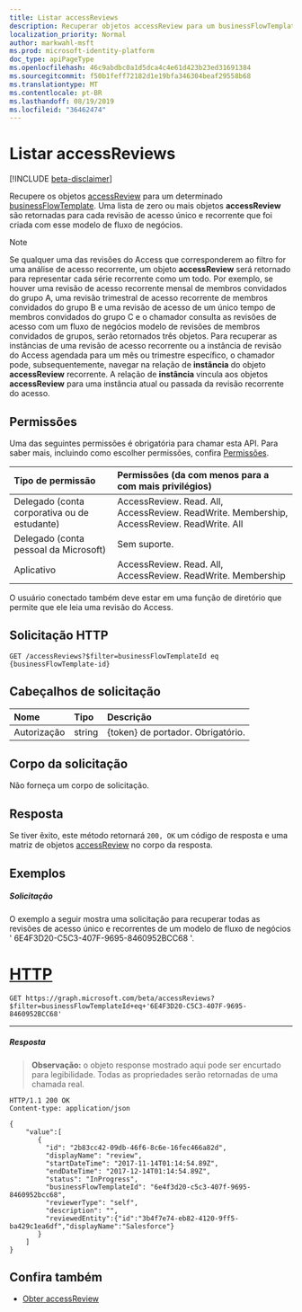 ```yaml
---
title: Listar accessReviews
description: Recuperar objetos accessReview para um businessFlowTemplate.
localization_priority: Normal
author: markwahl-msft
ms.prod: microsoft-identity-platform
doc_type: apiPageType
ms.openlocfilehash: 46c9abdbc0a1d5dca4c4e61d423b23ed31691384
ms.sourcegitcommit: f50b1feff72182d1e19bfa346304beaf29558b68
ms.translationtype: MT
ms.contentlocale: pt-BR
ms.lasthandoff: 08/19/2019
ms.locfileid: "36462474"
---
```

# <a name="list-accessreviews"></a>Listar accessReviews

[!INCLUDE [beta-disclaimer](../../includes/beta-disclaimer.md)]

Recupere os objetos [accessReview](../resources/accessreview.md) para um determinado [businessFlowTemplate](../resources/businessflowtemplate.md). Uma lista de zero ou mais objetos **accessReview** são retornadas para cada revisão de acesso único e recorrente que foi criada com esse modelo de fluxo de negócios.

>[!NOTE]
> Se qualquer uma das revisões do Access que corresponderem ao filtro for uma análise de acesso recorrente, um objeto **accessReview** será retornado para representar cada série recorrente como um todo. Por exemplo, se houver uma revisão de acesso recorrente mensal de membros convidados do grupo A, uma revisão trimestral de acesso recorrente de membros convidados do grupo B e uma revisão de acesso de um único tempo de membros convidados do grupo C e o chamador consulta as revisões de acesso com um fluxo de negócios modelo de revisões de membros convidados de grupos, serão retornados três objetos. Para recuperar as instâncias de uma revisão de acesso recorrente ou a instância de revisão do Access agendada para um mês ou trimestre específico, o chamador pode, subsequentemente, navegar na relação de **instância** do objeto **accessReview** recorrente. A relação de **instância** vincula aos objetos **accessReview** para uma instância atual ou passada da revisão recorrente do acesso.

## <a name="permissions"></a>Permissões
Uma das seguintes permissões é obrigatória para chamar esta API. Para saber mais, incluindo como escolher permissões, confira [Permissões](/graph/permissions-reference).

|Tipo de permissão                        | Permissões (da com menos para a com mais privilégios)              |
|:--------------------------------------|:---------------------------------------------------------|
|Delegado (conta corporativa ou de estudante)     | AccessReview. Read. All, AccessReview. ReadWrite. Membership, AccessReview. ReadWrite. All  |
|Delegado (conta pessoal da Microsoft) | Sem suporte. |
|Aplicativo                            | AccessReview. Read. All, AccessReview. ReadWrite. Membership |

 O usuário conectado também deve estar em uma função de diretório que permite que ele leia uma revisão do Access.

## <a name="http-request"></a>Solicitação HTTP
<!-- { "blockType": "ignored" } -->
```http
GET /accessReviews?$filter=businessFlowTemplateId eq {businessFlowTemplate-id}
```
## <a name="request-headers"></a>Cabeçalhos de solicitação
| Nome         | Tipo        | Descrição |
|:-------------|:------------|:------------|
| Autorização | string | \{token\} de portador. Obrigatório. |

## <a name="request-body"></a>Corpo da solicitação
Não forneça um corpo de solicitação.

## <a name="response"></a>Resposta
Se tiver êxito, este método retornará `200, OK` um código de resposta e uma matriz de objetos [accessReview](../resources/accessreview.md) no corpo da resposta.

## <a name="examples"></a>Exemplos
##### <a name="request"></a>Solicitação
O exemplo a seguir mostra uma solicitação para recuperar todas as revisões de acesso único e recorrentes de um modelo de fluxo de negócios ' 6E4F3D20-C5C3-407F-9695-8460952BCC68 '.

# <a name="httptabhttp"></a>[HTTP](#tab/http)
<!-- {
  "blockType": "request",
  "name": "get_accessReviews"
}-->
```http
GET https://graph.microsoft.com/beta/accessReviews?$filter=businessFlowTemplateId+eq+'6E4F3D20-C5C3-407F-9695-8460952BCC68'
```


---


##### <a name="response"></a>Resposta
>**Observação:** o objeto response mostrado aqui pode ser encurtado para legibilidade. Todas as propriedades serão retornadas de uma chamada real.
<!-- {
  "blockType": "response",
  "truncated": true,
  "@odata.type": "microsoft.graph.accessReview",
  "isCollection": "true"
} -->
```http
HTTP/1.1 200 OK
Content-type: application/json

{
    "value":[
       {
         "id": "2b83cc42-09db-46f6-8c6e-16fec466a82d",
         "displayName": "review",
         "startDateTime": "2017-11-14T01:14:54.89Z",
         "endDateTime": "2017-12-14T01:14:54.89Z",
         "status": "InProgress",
         "businessFlowTemplateId": "6e4f3d20-c5c3-407f-9695-8460952bcc68",
         "reviewerType": "self",
         "description": "",
         "reviewedEntity":{"id":"3b4f7e74-eb82-4120-9ff5-ba429c1ea6df","displayName":"Salesforce"}
       }
    ]
}
```

## <a name="see-also"></a>Confira também

- [Obter accessReview](accessreview-get.md)


<!--
{
  "type": "#page.annotation",
  "description": "Get accessReviews",
  "keywords": "",
  "section": "documentation",
  "tocPath": "",
  "suppressions": [
  ]
}
-->
